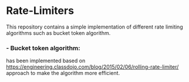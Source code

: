 # Rate-Limiters

This repository contains a simple implementation of different rate limiting algorithms such as bucket token algorithm.

### - Bucket token algorithm:
has been implemented based on https://engineering.classdojo.com/blog/2015/02/06/rolling-rate-limiter/ approach to make the algorithm more efficient.
